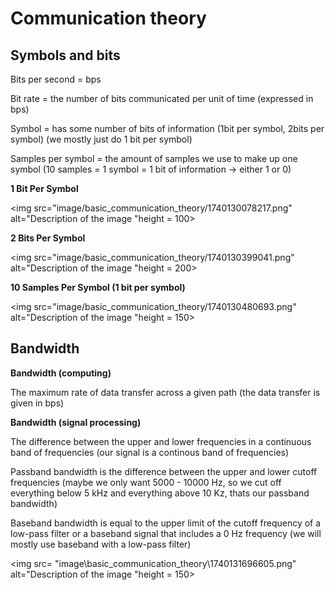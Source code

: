 # Communication theory

## Symbols and bits

Bits per second = bps

Bit rate = the number of bits communicated per unit of time (expressed in bps)

Symbol = has some number of bits of information (1bit per symbol, 2bits per symbol) (we mostly just do 1 bit per symbol)

Samples per symbol = the amount of samples we use to make up one symbol (10 samples = 1 symbol = 1 bit of information -> either 1 or 0)

**1 Bit Per Symbol**

<img src="image/basic_communication_theory/1740130078217.png" alt="Description of the image "height = 100>

**2 Bits Per Symbol**

<img src="image/basic_communication_theory/1740130399041.png" alt="Description of the image "height = 200>

**10 Samples Per Symbol (1 bit per symbol)**

<img src="image/basic_communication_theory/1740130480693.png" alt="Description of the image "height = 150>

## Bandwidth

**Bandwidth (computing)**

The maximum rate of data transfer across a given path (the data transfer is given in bps)

**Bandwidth (signal processing)**

The difference between the upper and lower frequencies in a continuous band of frequencies (our signal is a continous band of frequencies)

Passband bandwidth is the difference between the upper and lower cutoff frequencies (maybe we only want 5000 - 10000 Hz, so we cut off everything below 5 kHz and everything above 10 Kz, thats our passband bandwidth)

Baseband bandwidth is equal to the upper limit of the cutoff frequency of a low-pass filter or a baseband signal that includes a 0 Hz frequency (we will mostly use baseband with a low-pass filter)

<img src= "image\basic_communication_theory\1740131696605.png" alt="Description of the image "height = 150>
